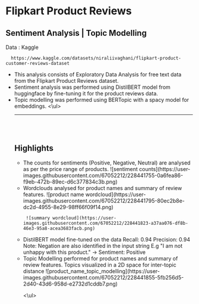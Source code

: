 # Flipkart Product Reviews

## Sentiment Analysis | Topic Modelling

Data : Kaggle

      https://www.kaggle.com/datasets/niraliivaghani/flipkart-product-customer-reviews-dataset
      
      
<ul>
<li>This analysis consists of Exploratory Data Analysis for free text data from the Flipkart Product Reviews dataset. 
<li>Sentiment analysis was performed using DistilBERT model from huggingface by fine-tuning it for the product reviews data. 
<li>Topic modelling was performed using BERTopic with a spacy model for embeddings. 
<\ul>


------------------------------------------------------------------------------
<br>
<br>
      
## Highlights

<ul>
<li> The counts for sentiments (Positive, Negative, Neutral) are analysed as per the price range of products. 
     ![sentiment counts](https://user-images.githubusercontent.com/67052212/228441755-0a6fea86-f9eb-472b-89ec-d6c377834c3b.png)

      
<li> Wordclouds analysed for product names and summary of review features.
     ![product name wordcloud](https://user-images.githubusercontent.com/67052212/228441795-80ec2b8e-dc2d-4955-8e29-98ff66f09f14.png)
      
     ![summary wordcloud](https://user-images.githubusercontent.com/67052212/228441823-a37aa076-df8b-46e3-95a8-acea3683facb.png)
      
      
<li> DistilBERT model fine-tuned on the data
     Recall: 0.94 Precision: 0.94
     Note: Negation are also identified in the input string
     E.g "I am not unhappy with this product." -> Sentiment: Positive 
     
<li> Topic Modelling performed for product names and summary of review features. Topics visualized in a 2D space for inter-topic distance
     ![product_name_topic_modelling](https://user-images.githubusercontent.com/67052212/228441855-5fb256d5-2d40-43d6-958d-e2732d1cddb7.png)
      
<\ul>

